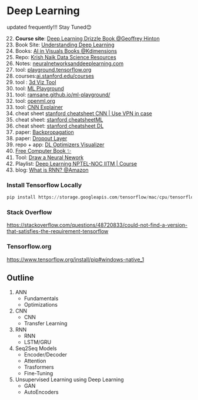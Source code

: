 # Deep Learning
updated frequently!!! Stay Tuned😊


22. **Course site**: [Deep Learning Drizzle Book @Geoffrey Hinton](https://deep-learning-drizzle.github.io/)
21. Book Site: [Understanding Deep Learning ](https://udlbook.github.io/udlbook/)
20. Books: [AI in Visuals Books @Kdimensions](https://kdimensions.com/)
19. Repo: [Krish Naik Data Science Resources](https://github.com/krishnaik06/The-Grand-Complete-Data-Science-Materials)
18. Notes: [neuralnetworksanddeeplearning.com](http://neuralnetworksanddeeplearning.com/chap1.html)
17. tool: [playground.tensorflow.org](https://playground.tensorflow.org/#activation=tanh&batchSize=10&dataset=circle&regDataset=reg-plane&learningRate=0.03&regularizationRate=0&noise=0&networkShape=4,2&seed=0.59479&showTestData=false&discretize=false&percTrainData=50&x=true&y=true&xTimesY=false&xSquared=false&ySquared=false&cosX=false&sinX=false&cosY=false&sinY=false&collectStats=false&problem=classification&initZero=false&hideText=false)
16. courses:[ai.stanford.edu/courses](https://ai.stanford.edu/courses/)
15. tool : [3d Viz Tool](https://array-3d-viz.vercel.app/)
14. tool: [ML Playground](https://ml-playground.com/)
13. tool: [ramsane.github.io/ml-playground/](https://ramsane.github.io/ml-playground/logistic_regression/)
12. tool: [openml.org](https://openml.org/)
11. tool: [CNN Explainer](https://poloclub.github.io/cnn-explainer/)
10. cheat sheet [stanford cheatsheet CNN | Use VPN in case](https://stanford.edu/~shervine/teaching/cs-230/cheatsheet-convolutional-neural-networks)
9. cheat sheet:  [stanford cheatsheetML ](https://stanford.edu/~shervine/teaching/cs-229/cheatsheet-machine-learning-tips-and-tricks)
8. cheat sheet: [stanford cheatsheet DL](https://stanford.edu/~shervine/teaching/cs-229/cheatsheet-deep-learning)
7. paper: [Backpropagation](https://cklixx.people.wm.edu/teaching/math400/Annette-paper.pdf)
6. paper: [Dropout Layer](https://jmlr.org/papers/volume15/srivastava14a/srivastava14a.pdf)
5. repo + app: [DL Optimizers Visualizer](https://github.com/lilipads/gradient_descent_viz/)
4. [Free Computer Book ✨](https://freecomputerbooks.com/Understanding-Deep-Learning.html)
3. Tool: [Draw a Neural Nework](https://alexlenail.me/NN-SVG/)
2. Playlist: [Deep Learning NPTEL-NOC IITM | Course](https://www.youtube.com/playlist?list=PLyqSpQzTE6M9gCgajvQbc68Hk_JKGBAYT)
1. blog: [What is RNN? @Amazon](https://aws.amazon.com/what-is/recurrent-neural-network/)

### Install Tensorflow Locally
```py
pip install https://storage.googleapis.com/tensorflow/mac/cpu/tensorflow-1.8.0-py3-none-any.whl
```

### Stack Overflow 
https://stackoverflow.com/questions/48720833/could-not-find-a-version-that-satisfies-the-requirement-tensorflow

### Tensorflow.org
https://www.tensorflow.org/install/pip#windows-native_1


## Outline
1. ANN
    - Fundamentals
    - Optimizations
2. CNN
    - CNN
    - Transfer Learning
3. RNN
    - RNN
    - LSTM/GRU
4. Seq2Seq Models
    - Encoder/Decoder
    - Attention
    - Trasformers
    - Fine-Tuning
5. Unsupervised Learning using Deep Learning
    - GAN
    - AutoEncoders
